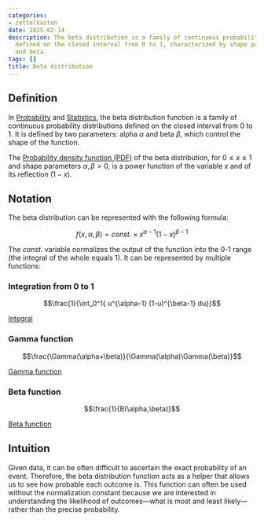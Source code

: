 ```yaml
---
categories:
- zettelkasten
date: 2025-02-14
description: The beta distribution is a family of continuous probability distributions
  defined on the closed interval from 0 to 1, characterized by shape parameters alpha
  and beta.
tags: []
title: Beta distribution
---
```


## Definition

In [Probability](Probability.md) and [Statistics](Statistics.md), the beta distribution function is a family of continuous probability distributions defined on the closed interval from 0 to 1. It is defined by two parameters: alpha $\alpha$ and beta $\beta$, which control the shape of the function.

The [Probability density function (PDF)](Probability%20density%20function%20(PDF)) of the beta distribution, for $0 \leq x \leq 1$ and shape parameters $\alpha, \beta > 0$, is a power function of the variable $x$ and of its reflection $(1 - x)$.

## Notation

The beta distribution can be represented with the following formula:

$$f(x,\alpha,\beta) = const. \times x^{\alpha-1} (1-x)^{\beta-1}$$

The $const.$ variable normalizes the output of the function into the 0-1 range (the integral of the whole equals 1). It can be represented by multiple functions:

### Integration from 0 to 1

$$\frac{1}{\int_0^1{ u^{\alpha-1} (1-u)^{\beta-1} du}}$$

[Integral](Integral.md)

### Gamma function

$$\frac{\Gamma(\alpha+\beta)}{\Gamma(\alpha)\Gamma(\beta)}$$

[Gamma function](Gamma%20function)

### Beta function

$$\frac{1}{B(\alpha,\beta)}$$

[Beta function](Beta%20function)

## Intuition

Given data, it can be often difficult to ascertain the exact probability of an event. Therefore, the beta distribution function acts as a helper that allows us to see how probable each outcome is. This function can often be used without the normalization constant because we are interested in understanding the likelihood of outcomes—what is most and least likely—rather than the precise probability.
